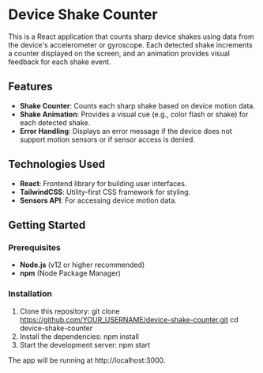 # Device Shake Counter

This is a React application that counts sharp device shakes using data from the device's accelerometer or gyroscope. Each detected shake increments a counter displayed on the screen, and an animation provides visual feedback for each shake event.

## Features

- **Shake Counter**: Counts each sharp shake based on device motion data.
- **Shake Animation**: Provides a visual cue (e.g., color flash or shake) for each detected shake.
- **Error Handling**: Displays an error message if the device does not support motion sensors or if sensor access is denied.

## Technologies Used

- **React**: Frontend library for building user interfaces.
- **TailwindCSS**: Utility-first CSS framework for styling.
- **Sensors API**: For accessing device motion data.

## Getting Started

### Prerequisites

- **Node.js** (v12 or higher recommended)
- **npm** (Node Package Manager)

### Installation

1. Clone this repository:
   git clone https://github.com/YOUR_USERNAME/device-shake-counter.git
   cd device-shake-counter
2. Install the dependencies:
   npm install
3. Start the development server:
   npm start

The app will be running at http://localhost:3000.